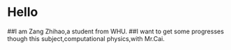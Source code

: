 # Hello
##I am Zang Zhihao,a student from WHU.
##I want to get some progresses though this subject,computational physics,with Mr.Cai.

